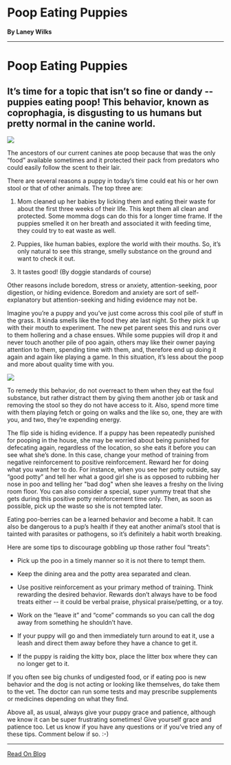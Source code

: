 # Poop Eating Puppies

**By Laney Wilks**

---

# Poop Eating Puppies

## It’s time for a topic that isn’t so fine or dandy -- puppies eating poop! This behavior, known as coprophagia, is disgusting to us humans but pretty normal in the canine world.

![](https://static.wixstatic.com/media/4917f1_aa548b324ece4f259b050643c9484703~mv2_d_3024_4032_s_4_2.jpg/v1/fill/w_662,h_882,al_c,q_85,usm_0.66_1.00_0.01,enc_auto/4917f1_aa548b324ece4f259b050643c9484703~mv2_d_3024_4032_s_4_2.jpg)

The ancestors of our current canines ate poop because that was the only “food” available sometimes and it protected their pack from predators who could easily follow the scent to their lair.

  

There are several reasons a puppy in today’s time could eat his or her own stool or that of other animals. The top three are:

1.  Mom cleaned up her babies by licking them and eating their waste for about the first three weeks of their life. This kept them all clean and protected. Some momma dogs can do this for a longer time frame. If the puppies smelled it on her breath and associated it with feeding time, they could try to eat waste as well.
    
2.  Puppies, like human babies, explore the world with their mouths. So, it’s only natural to see this strange, smelly substance on the ground and want to check it out.
    
3.  It tastes good! (By doggie standards of course)
    

Other reasons include boredom, stress or anxiety, attention-seeking, poor digestion, or hiding evidence. Boredom and anxiety are sort of self-explanatory but attention-seeking and hiding evidence may not be.

  

Imagine you’re a puppy and you’ve just come across this cool pile of stuff in the grass. It kinda smells like the food they ate last night. So they pick it up with their mouth to experiment. The new pet parent sees this and runs over to them hollering and a chase ensues. While some puppies will drop it and never touch another pile of poo again, others may like their owner paying attention to them, spending time with them, and, therefore end up doing it again and again like playing a game. In this situation, it’s less about the poop and more about quality time with you.

![](https://static.wixstatic.com/media/4917f1_4141cff5177e46159457e39e9d724d8d~mv2.jpg/v1/fill/w_724,h_1086,al_c,q_85,usm_0.66_1.00_0.01,enc_auto/4917f1_4141cff5177e46159457e39e9d724d8d~mv2.jpg)

To remedy this behavior, do not overreact to them when they eat the foul substance, but rather distract them by giving them another job or task and removing the stool so they do not have access to it. Also, spend more time with them playing fetch or going on walks and the like so, one, they are with you, and two, they’re expending energy.

  

The flip side is hiding evidence. If a puppy has been repeatedly punished for pooping in the house, she may be worried about being punished for defecating again, regardless of the location, so she eats it before you can see what she’s done. In this case, change your method of training from negative reinforcement to positive reinforcement. Reward her for doing what you want her to do. For instance, when you see her potty outside, say “good potty” and tell her what a good girl she is as opposed to rubbing her nose in poo and telling her "bad dog" when she leaves a freshy on the living room floor. You can also consider a special, super yummy treat that she gets during this positive potty reinforcement time only. Then, as soon as possible, pick up the waste so she is not tempted later.

  

Eating poo-berries can be a learned behavior and become a habit. It can also be dangerous to a pup’s health if they eat another animal’s stool that is tainted with parasites or pathogens, so it’s definitely a habit worth breaking.

  

Here are some tips to discourage gobbling up those rather foul “treats”:

-   Pick up the poo in a timely manner so it is not there to tempt them.
    
-   Keep the dining area and the potty area separated and clean.
    
-   Use positive reinforcement as your primary method of training. Think rewarding the desired behavior. Rewards don’t always have to be food treats either -- it could be verbal praise, physical praise/petting, or a toy.
    
-   Work on the “leave it” and “come” commands so you can call the dog away from something he shouldn’t have.
    
-   If your puppy will go and then immediately turn around to eat it, use a leash and direct them away before they have a chance to get it.
    
-   If the puppy is raiding the kitty box, place the litter box where they can no longer get to it.
    

If you often see big chunks of undigested food, or if eating poo is new behavior and the dog is not acting or looking like themselves, do take them to the vet. The doctor can run some tests and may prescribe supplements or medicines depending on what they find.

  

Above all, as usual, always give your puppy grace and patience, although we know it can be super frustrating sometimes! Give yourself grace and patience too. Let us know if you have any questions or if you’ve tried any of these tips. Comment below if so. :-)

---

[Read On Blog](https://www.fineanddandyaussiedoodles.com/post/poop-eating-puppies)